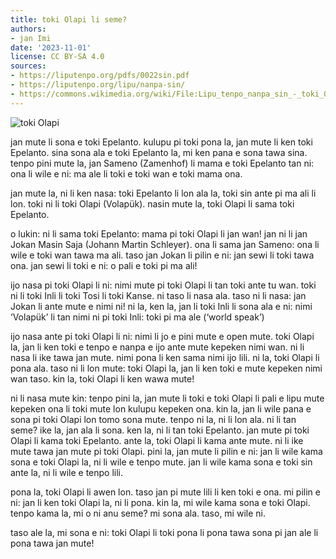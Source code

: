 ```yaml
---
title: toki Olapi li seme?
authors:
- jan Imi
date: '2023-11-01'
license: CC BY-SA 4.0
sources:
- https://liputenpo.org/pdfs/0022sin.pdf
- https://liputenpo.org/lipu/nanpa-sin/
- https://commons.wikimedia.org/wiki/File:Lipu_tenpo_nanpa_sin_-_toki_Olapi.svg
---
```


![toki Olapi](https://upload.wikimedia.org/wikipedia/commons/1/17/Lipu_tenpo_nanpa_sin_-_toki_Olapi.svg)

jan mute li sona e toki Epelanto. kulupu pi toki pona la, jan mute li ken toki Epelanto. sina sona ala e toki Epelanto la, mi ken pana e sona tawa sina. tenpo pini mute la, jan Sameno (Zamenhof) li mama e toki Epelanto tan ni: ona li wile e ni: ma ale li toki e toki wan e toki mama ona.

jan mute la, ni li ken nasa: toki Epelanto li lon ala la, toki sin ante pi ma ali li lon. toki ni li toki Olapi (Volapük). nasin mute la, toki Olapi li sama toki Epelanto.

o lukin: ni li sama toki Epelanto: mama pi toki Olapi li jan wan! jan ni li jan Jokan Masin Saja (Johann Martin Schleyer). ona li sama jan Sameno: ona li wile e toki wan tawa ma ali. taso jan Jokan li pilin e ni: jan sewi li toki tawa ona. jan sewi li toki e ni: o pali e toki pi ma ali!

ijo nasa pi toki Olapi li ni: nimi mute pi toki Olapi li tan toki ante tu wan. toki ni li toki Inli li toki Tosi li toki Kanse. ni taso li nasa ala. taso ni li nasa: jan Jokan li ante mute e nimi ni! ni la, ken la, jan li toki Inli li sona ala e ni: nimi ‘Volapük’ li tan nimi ni pi toki Inli: toki pi ma ale (‘world speak’)

ijo nasa ante pi toki Olapi li ni: nimi li jo e pini mute e open mute. toki Olapi la, jan li ken toki e tenpo e nanpa e ijo ante mute kepeken nimi wan. ni li nasa li ike tawa jan mute. nimi pona li ken sama nimi ijo lili. ni la, toki Olapi li pona ala. taso ni li lon mute: toki Olapi la, jan li ken toki e mute kepeken nimi wan taso. kin la, toki Olapi li ken wawa mute!

ni li nasa mute kin: tenpo pini la, jan mute li toki e toki Olapi li pali e lipu mute kepeken ona li toki mute lon kulupu kepeken ona. kin la, jan li wile pana e sona pi toki Olapi lon tomo sona mute. tenpo ni la, ni li lon ala. ni li tan seme? ike la, jan ala li sona. ken la, ni li tan toki Epelanto. jan mute pi toki Olapi li kama toki Epelanto. ante la, toki Olapi li kama ante mute. ni li ike mute tawa jan mute pi toki Olapi. pini la, jan mute li pilin e ni: jan li wile kama sona e toki Olapi la, ni li wile e tenpo mute. jan li wile kama sona e toki sin ante la, ni li wile e tenpo lili.

pona la, toki Olapi li awen lon. taso jan pi mute lili li ken toki e ona. mi pilin e ni: jan li ken toki Olapi la, ni li pona. kin la, mi wile kama sona e toki Olapi. tenpo kama la, mi o ni anu seme? mi sona ala. taso, mi wile ni.

taso ale la, mi sona e ni: toki Olapi li toki pona li pona tawa sona pi jan ale li pona tawa jan mute!